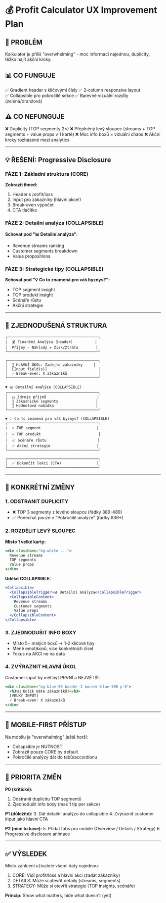# 💰 Profit Calculator UX Improvement Plan

## 🎯 PROBLÉM
Kalkulator je příliš "overwhelming" - moc informací najednou, duplicity, těžko najít akční kroky.

## 📊 CO FUNGUJE
✅ Gradient header s klíčovými čísly
✅ 2-column responsive layout  
✅ Collapsible pro pokročilé sekce
✅ Barevné vizuální rozdíly (zelená/oranžová)

## ⚠️ CO NEFUNGUJE
❌ Duplicity (TOP segmenty 2×)
❌ Přeplněný levý sloupec (streams + TOP segments + value props v 1 kartě)
❌ Moc info boxů = vizuální chaos
❌ Akční kroky rozházené mezi analytics

---

## 💡 ŘEŠENÍ: Progressive Disclosure

### FÁZE 1: Základní struktura (CORE)
**Zobrazit ihned:**
1. Header s profit/loss
2. Input pro zákazníky (hlavní akce!)
3. Break-even výpočet
4. CTA tlačítko

### FÁZE 2: Detailní analýza (COLLAPSIBLE)
**Schovat pod "📊 Detailní analýza":**
- Revenue streams ranking
- Customer segments breakdown
- Value propositions

### FÁZE 3: Strategické tipy (COLLAPSIBLE)
**Schovat pod "💡 Co to znamená pro váš byznys?":**
- TOP segment insight
- TOP produkt insight
- Scénáře růstu
- Akční strategie

---

## 🎨 ZJEDNODUŠENÁ STRUKTURA

```
┌─────────────────────────────────────────┐
│  💰 Finanční Analýza (Header)          │
│  Příjmy - Náklady = Zisk/Ztráta        │
└─────────────────────────────────────────┘

┌─────────────────────────────────────────┐
│  🎯 HLAVNÍ ÚKOL: Zadejte zákazníky     │
│  [Input field(s)]                       │
│  ✓ Break-even: X zákazníků              │
└─────────────────────────────────────────┘

▼ 📊 Detailní analýza (COLLAPSIBLE)
┌─────────────────────────────────────────┐
│  💵 Zdroje příjmů                       │
│  👥 Zákaznické segmenty                 │
│  🎁 Hodnotová nabídka                   │
└─────────────────────────────────────────┘

▼ 💡 Co to znamená pro váš byznys? (COLLAPSIBLE)
┌─────────────────────────────────────────┐
│  ⭐ TOP segment                         │
│  ⭐ TOP produkt                          │
│  📈 Scénáře růstu                       │
│  ✅ Akční strategie                     │
└─────────────────────────────────────────┘

┌─────────────────────────────────────────┐
│  ✅ Dokončit lekci (CTA)                │
└─────────────────────────────────────────┘
```

---

## 🔧 KONKRÉTNÍ ZMĚNY

### 1. ODSTRANIT DUPLICITY
- ❌ TOP 3 segmenty z levého sloupce (řádky 389-489)
- ✅ Ponechat pouze v "Pokročilé analýze" (řádky 836+)

### 2. ROZDĚLIT LEVÝ SLOUPEC
**Místo 1 velké karty:**
```jsx
<div className="bg-white ...">
  Revenue streams
  TOP segments  
  Value props
</div>
```

**Udělat COLLAPSIBLE:**
```jsx
<Collapsible>
  <CollapsibleTrigger>📊 Detailní analýza</CollapsibleTrigger>
  <CollapsibleContent>
    Revenue streams
    Customer segments
    Value props
  </CollapsibleContent>
</Collapsible>
```

### 3. ZJEDNODUŠIT INFO BOXY
- Místo 5+ malých boxů → 1-2 klíčové tipy
- Méně emotikonů, více konkrétních čísel
- Fokus na AKCI ne na data

### 4. ZVÝRAZNIT HLAVNÍ ÚKOL
Customer input by měl být PRVNÍ a NEJVĚTŠÍ:
```jsx
<div className="bg-blue-50 border-2 border-blue-500 p-6">
  <h3>🎯 Kolik máte zákazníků?</h3>
  [VELKÝ INPUT]
  ✓ Break-even: X zákazníků
</div>
```

---

## 📱 MOBILE-FIRST PŘÍSTUP

Na mobilu je "overwhelming" ještě horší:
- Collapsible je NUTNOST
- Zobrazit pouze CORE by default
- Pokročilé analýzy dát do tabů/accordionu

---

## 🎯 PRIORITA ZMĚN

**P0 (kritické):**
1. Odstranit duplicitu TOP segmentů
2. Zjednodušit info boxy (max 1 tip per sekce)

**P1 (důležité):**
3. Dát detailní analýzu do collapsible
4. Zvýraznit customer input jako hlavní CTA

**P2 (nice to have):**
5. Přidat tabs pro mobile (Overview / Details / Strategy)
6. Progressive disclosure animace

---

## ✅ VÝSLEDEK

Místo zahlcení uživatele všemi daty najednou:
1. CORE: Vidí profit/loss a hlavní akci (zadat zákazníky)
2. DETAILS: Může si otevřít detaily (streams, segments)
3. STRATEGY: Může si otevřít strategie (TOP insights, scénáře)

**Princip:** Show what matters, hide what doesn't (yet)
